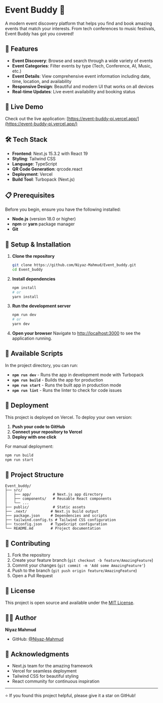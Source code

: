 # Event Buddy 🎉

A modern event discovery platform that helps you find and book amazing events that match your interests. From tech conferences to music festivals, Event Buddy has got you covered!

## 🌟 Features

- **Event Discovery**: Browse and search through a wide variety of events
- **Event Categories**: Filter events by type (Tech, Conference, AI, Music, etc.)
- **Event Details**: View comprehensive event information including date, time, location, and availability
- **Responsive Design**: Beautiful and modern UI that works on all devices
- **Real-time Updates**: Live event availability and booking status

## 🚀 Live Demo

Check out the live application: [https://event-buddy-pi.vercel.app/](https://event-buddy-pi.vercel.app/)

## 🛠️ Tech Stack

- **Frontend**: Next.js 15.3.2 with React 19
- **Styling**: Tailwind CSS
- **Language**: TypeScript
- **QR Code Generation**: qrcode.react
- **Deployment**: Vercel
- **Build Tool**: Turbopack (Next.js)

## 📋 Prerequisites

Before you begin, ensure you have the following installed:
- **Node.js** (version 18.0 or higher)
- **npm** or **yarn** package manager
- **Git**

## 🔧 Setup & Installation

1. **Clone the repository**
   ```bash
   git clone https://github.com/Niyaz-Mahmud/Event_buddy.git
   cd Event_buddy
   ```

2. **Install dependencies**
   ```bash
   npm install
   # or
   yarn install
   ```

3. **Run the development server**
   ```bash
   npm run dev
   # or
   yarn dev
   ```

4. **Open your browser**
   Navigate to [http://localhost:3000](http://localhost:3000) to see the application running.

## 📜 Available Scripts

In the project directory, you can run:

- **`npm run dev`** - Runs the app in development mode with Turbopack
- **`npm run build`** - Builds the app for production
- **`npm run start`** - Runs the built app in production mode
- **`npm run lint`** - Runs the linter to check for code issues

## 🚀 Deployment

This project is deployed on Vercel. To deploy your own version:

1. **Push your code to GitHub**
2. **Connect your repository to Vercel**
3. **Deploy with one click**

For manual deployment:
```bash
npm run build
npm run start
```

## 📁 Project Structure

```
Event_buddy/
├── src/
│   ├── app/          # Next.js app directory
│   ├── components/   # Reusable React components
│   └── ...
├── public/           # Static assets
├── .next/           # Next.js build output
├── package.json     # Dependencies and scripts
├── tailwind.config.ts # Tailwind CSS configuration
├── tsconfig.json    # TypeScript configuration
└── README.md        # Project documentation
```

## 🤝 Contributing

1. Fork the repository
2. Create your feature branch (`git checkout -b feature/AmazingFeature`)
3. Commit your changes (`git commit -m 'Add some AmazingFeature'`)
4. Push to the branch (`git push origin feature/AmazingFeature`)
5. Open a Pull Request

## 📝 License

This project is open source and available under the [MIT License](LICENSE).

## 👨‍💻 Author

**Niyaz Mahmud**
- GitHub: [@Niyaz-Mahmud](https://github.com/Niyaz-Mahmud)

## 🙏 Acknowledgments

- Next.js team for the amazing framework
- Vercel for seamless deployment
- Tailwind CSS for beautiful styling
- React community for continuous inspiration

---

⭐ If you found this project helpful, please give it a star on GitHub!

